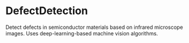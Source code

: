 # DefectDetection
Detect defects in semiconductor materials based on infrared microscope images. Uses deep-learning-based machine vision algorithms.
